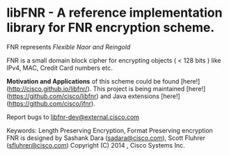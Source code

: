 
  # libFNR - A reference implementation library for FNR encryption scheme.

  FNR represents *Flexible Naor and Reingold* 

  FNR is a small domain block cipher for encrypting
    objects ( < 128 bits ) like IPv4, MAC, Credit Card numbers etc.

  **Motivation and Applications** of this scheme could be found [here!]
	(http://cisco.github.io/libfnr/).
  This project is being maintained [here!] (https://github.com/cisco/libfnr) and Java extensions [here!] (https://github.com/cisco/jfnr).

  Report bugs to <libfnr-dev@external.cisco.com>

  Keywords: Length Preserving Encryption, Format Preserving encryption
  FNR is designed by 
      Sashank Dara (sadara@cisco.com), 
      Scott Fluhrer (sfluhrer@cisco.com)
  Copyright (C) 2014 , Cisco Systems Inc.
